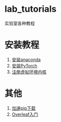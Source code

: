 # lab_tutorials
实验室各种教程

# 安装教程
1. [安装anaconda](https://github.com/xiangsheng1325/lab_tutorials/blob/main/install_anaconda.md)
2. [安装PyTorch](https://github.com/xiangsheng1325/lab_tutorials/blob/main/install_pytorch.md)
3. [注册虚拟环境内核](https://github.com/xiangsheng1325/lab_tutorials/blob/main/register_environment.md)

# 其他
1. [加速pip下载](https://github.com/xiangsheng1325/lab_tutorials/blob/main/accelerate_pip.md)
2. [Overleaf入门]()